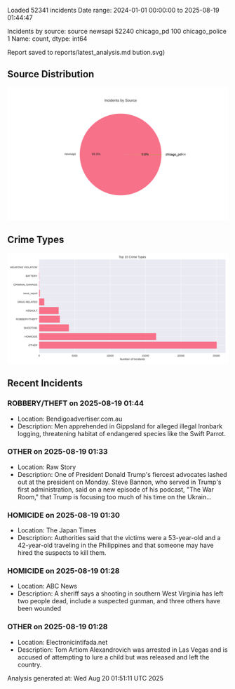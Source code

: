 
Loaded 52341 incidents
Date range: 2024-01-01 00:00:00 to 2025-08-19 01:44:47

Incidents by source:
source
newsapi           52240
chicago_pd          100
chicago_police        1
Name: count, dtype: int64

Report saved to reports/latest_analysis.md
bution.svg)

## Source Distribution
![Source Distribution](images/source_distribution.svg)

## Crime Types
![Crime Types](images/crime_types.svg)

## Recent Incidents

### ROBBERY/THEFT on 2025-08-19 01:44
- Location: Bendigoadvertiser.com.au
- Description: Men apprehended in Gippsland for alleged illegal Ironbark logging, threatening habitat of endangered species like the Swift Parrot.


### OTHER on 2025-08-19 01:33
- Location: Raw Story
- Description: One of President Donald Trump's fiercest advocates lashed out at the president on Monday. Steve Bannon, who served in Trump's first administration, said on a new episode of his podcast, "The War Room," that Trump is focusing too much of his time on the Ukrain…


### HOMICIDE on 2025-08-19 01:30
- Location: The Japan Times
- Description: Authorities said that the victims were a 53-year-old and a 42-year-old traveling in the Philippines and that someone may have hired the suspects to kill them.


### HOMICIDE on 2025-08-19 01:28
- Location: ABC News
- Description: A sheriff says a shooting in southern West Virginia has left two people dead, include a suspected gunman, and three others have been wounded


### OTHER on 2025-08-19 01:28
- Location: Electronicintifada.net
- Description: Tom Artiom Alexandrovich was arrested in Las Vegas and is accused of attempting to lure a child but was released and left the country.

Analysis generated at: Wed Aug 20 01:51:11 UTC 2025
